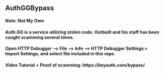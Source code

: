 ## AuthGGBypass

#### Note: Not My Own

<h4 align="left"> Auth.GG is a service utilizing stolen code. Outbuilt and his staff has been caught scamming several times. <h4>
<h4 align="left"> Open HTTP Debugger --> File --> Info --> HTTP Debugger Settings > Import Settings, and select file included in this repo. <h4>
<h4 align="left"> Video Tutorial + Proof of scamming: https://keyauth.com/bypass/ <h4>
  
